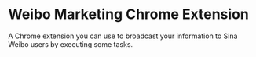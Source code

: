 # Weibo Marketing Chrome Extension
A Chrome extension you can use to broadcast your information to Sina Weibo users by executing some tasks.
